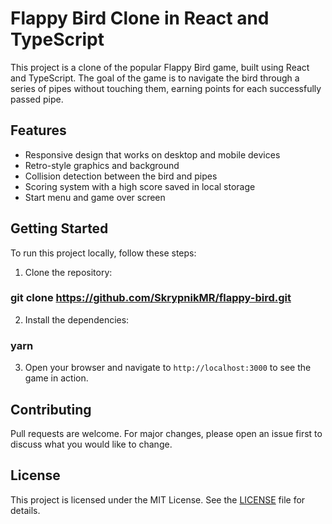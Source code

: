 # Flappy Bird Clone in React and TypeScript

This project is a clone of the popular Flappy Bird game, built using React and TypeScript. The goal of the game is to navigate the bird through a series of pipes without touching them, earning points for each successfully passed pipe.

## Features

- Responsive design that works on desktop and mobile devices
- Retro-style graphics and background
- Collision detection between the bird and pipes
- Scoring system with a high score saved in local storage
- Start menu and game over screen

## Getting Started

To run this project locally, follow these steps:

1. Clone the repository:

### git clone https://github.com/SkrypnikMR/flappy-bird.git

2. Install the dependencies:

### yarn 

3. Open your browser and navigate to `http://localhost:3000` to see the game in action.

## Contributing

Pull requests are welcome. For major changes, please open an issue first to discuss what you would like to change.

## License

This project is licensed under the MIT License. See the [LICENSE](LICENSE) file for details.

